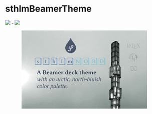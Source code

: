 # sthlmBeamerTheme
<a href = "https://www.sagemath.org">
        <img src="https://img.shields.io/badge/View-pdf-red.svg" /></a>
        -
        <img src="https://img.shields.io/badge/Compiler-XeLaTeX-blue.svg" />
    

<p align="center">
    <img src="assets/nordsegel.jpg" width="400" max-width="90%" alt="Background" />
</p>

